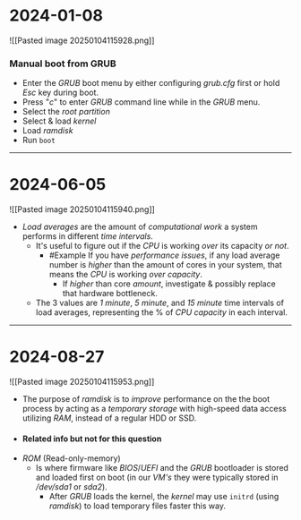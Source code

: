 # 2024-01-08
![[Pasted image 20250104115928.png]]
### Manual boot from GRUB
* Enter the *GRUB* boot menu by either configuring *grub.cfg* first or hold *Esc* key during boot.
* Press "*c*" to enter *GRUB* command line while in the *GRUB* menu.
* Select the *root* *partition*
* Select & load *kernel* 
* Load *ramdisk*
* Run ``boot`` 

---
# 2024-06-05
![[Pasted image 20250104115940.png]]
* *Load averages* are the amount of *computational work* a system performs in different *time* *intervals*.
	* It's useful to figure out if the *CPU* is working *over* its capacity *or* *not*.
		* #Example If you have *performance* *issues*, if any load average number is *higher* than the amount of cores in your system, that means the *CPU* is working *over capacity*.
			* If *higher* than core *amount*, investigate & possibly replace that hardware bottleneck.
	* The 3 values are *1 minute*, *5 minute*, and *15 minute* time intervals of load averages, representing the % of *CPU* *capacity* in each interval.

---
# 2024-08-27
![[Pasted image 20250104115953.png]]

* The purpose of *ramdisk* is to *improve* performance on the the boot process by acting as a *temporary storage* with high-speed data access utilizing *RAM*, instead of a regular HDD or SSD.  
* #### Related info but not for this question
* *ROM* (Read-only-memory)
	* Is where firmware like *BIOS*/*UEFI* and the *GRUB* bootloader is stored and loaded first on boot (in our *VM's* they were typically stored in */dev/sda1* or *sda2*).
		* After *GRUB* loads the kernel, the *kernel* may use ``initrd`` (using *ramdisk*) to load temporary files faster this way.